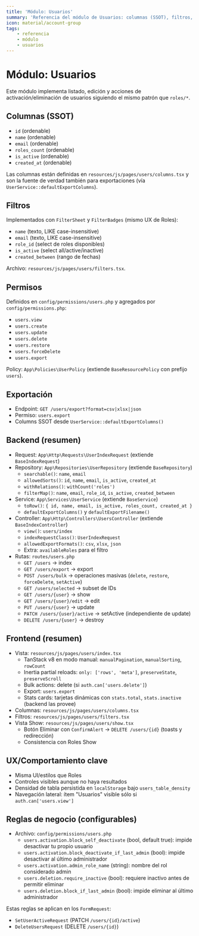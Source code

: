 ```yaml
---
title: 'Módulo: Usuarios'
summary: 'Referencia del módulo de Usuarios: columnas (SSOT), filtros, permisos, endpoints, integración frontend y reglas de negocio.'
icon: material/account-group
tags:
    - referencia
    - módulo
    - usuarios
---
```


# Módulo: Usuarios

Este módulo implementa listado, edición y acciones de activación/eliminación de usuarios siguiendo el mismo patrón que `roles/*`.

## Columnas (SSOT)

- `id` (ordenable)
- `name` (ordenable)
- `email` (ordenable)
- `roles_count` (ordenable)
- `is_active` (ordenable)
- `created_at` (ordenable)

Las columnas están definidas en `resources/js/pages/users/columns.tsx` y son la fuente de verdad también para exportaciones (vía `UserService::defaultExportColumns`).

## Filtros

Implementados con `FilterSheet` y `FilterBadges` (mismo UX de Roles):

- `name` (texto, LIKE case-insensitive)
- `email` (texto, LIKE case-insensitive)
- `role_id` (select de roles disponibles)
- `is_active` (select all/active/inactive)
- `created_between` (rango de fechas)

Archivo: `resources/js/pages/users/filters.tsx`.

## Permisos

Definidos en `config/permissions/users.php` y agregados por `config/permissions.php`:

- `users.view`
- `users.create`
- `users.update`
- `users.delete`
- `users.restore`
- `users.forceDelete`
- `users.export`

Policy: `App\Policies\UserPolicy` (extiende `BaseResourcePolicy` con prefijo `users`).

## Exportación

- Endpoint: `GET /users/export?format=csv|xlsx|json`
- Permiso: `users.export`
- Columns SSOT desde `UserService::defaultExportColumns()`

## Backend (resumen)

- Request: `App\Http\Requests\UserIndexRequest` (extiende `BaseIndexRequest`)
- Repository: `App\Repositories\UserRepository` (extiende `BaseRepository`)
    - `searchable()`: `name`, `email`
    - `allowedSorts()`: `id`, `name`, `email`, `is_active`, `created_at`
    - `withRelations()`: `withCount('roles')`
    - `filterMap()`: `name`, `email`, `role_id`, `is_active`, `created_between`
- Service: `App\Services\UserService` (extiende `BaseService`)
    - `toRow()`: `{ id, name, email, is_active, roles_count, created_at }`
    - `defaultExportColumns()` y `defaultExportFilename()`
- Controller: `App\Http\Controllers\UsersController` (extiende `BaseIndexController`)
    - `view()`: `users/index`
    - `indexRequestClass()`: `UserIndexRequest`
    - `allowedExportFormats()`: `csv`, `xlsx`, `json`
    - Extra: `availableRoles` para el filtro
- Rutas: `routes/users.php`
    - `GET /users` → index
    - `GET /users/export` → export
    - `POST /users/bulk` → operaciones masivas (`delete`, `restore`, `forceDelete`, `setActive`)
    - `GET /users/selected` → subset de IDs
    - `GET /users/{user}` → show
    - `GET /users/{user}/edit` → edit
    - `PUT /users/{user}` → update
    - `PATCH /users/{user}/active` → setActive (independiente de update)
    - `DELETE /users/{user}` → destroy

## Frontend (resumen)

- Vista: `resources/js/pages/users/index.tsx`
    - TanStack v8 en modo manual: `manualPagination`, `manualSorting`, `rowCount`
    - Inertia partial reloads: `only: ['rows', 'meta']`, `preserveState`, `preserveScroll`
    - Bulk actions: delete (si `auth.can['users.delete']`)
    - Export: `users.export`
    - Stats cards: tarjetas dinámicas con `stats.total`, `stats.inactive` (backend las provee)
- Columnas: `resources/js/pages/users/columns.tsx`
- Filtros: `resources/js/pages/users/filters.tsx`
- Vista Show: `resources/js/pages/users/show.tsx`
    - Botón Eliminar con `ConfirmAlert` → `DELETE /users/{id}` (toasts y redirección)
    - Consistencia con Roles Show

## UX/Comportamiento clave

- Misma UI/estilos que Roles
- Controles visibles aunque no haya resultados
- Densidad de tabla persistida en `localStorage` bajo `users_table_density`
- Navegación lateral: ítem "Usuarios" visible sólo si `auth.can['users.view']`

## Reglas de negocio (configurables)

- Archivo: `config/permissions/users.php`
    - `users.activation.block_self_deactivate` (bool, default true): impide desactivar tu propio usuario
    - `users.activation.block_deactivate_if_last_admin` (bool): impide desactivar al último administrador
    - `users.activation.admin_role_name` (string): nombre del rol considerado admin
    - `users.deletion.require_inactive` (bool): requiere inactivo antes de permitir eliminar
    - `users.deletion.block_if_last_admin` (bool): impide eliminar al último administrador

Estas reglas se aplican en los `FormRequest`:

- `SetUserActiveRequest` (PATCH `/users/{id}/active`)
- `DeleteUsersRequest` (DELETE `/users/{id}`)
